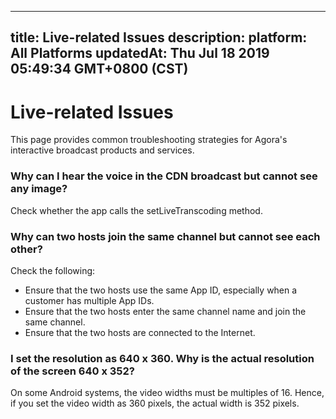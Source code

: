 
---
title: Live-related Issues
description: 
platform: All Platforms
updatedAt: Thu Jul 18 2019 05:49:34 GMT+0800 (CST)
---
# Live-related Issues
This page provides common troubleshooting strategies for Agora's interactive broadcast products and services.

### Why can I hear the voice in the CDN broadcast but cannot see any image?
Check whether the app calls the setLiveTranscoding method.

### Why can two hosts join the same channel but cannot see each other?
Check the following:
* Ensure that the two hosts use the same App ID, especially when a customer has multiple App IDs.
* Ensure that the two hosts enter the same channel name and join the same channel.
* Ensure that the two hosts are connected to the Internet.

### I set the resolution as 640 x 360. Why is the actual resolution of the screen 640 x 352?
On some Android systems, the video widths must be multiples of 16. Hence, if you set the video width as 360 pixels, the actual width is 352 pixels.

